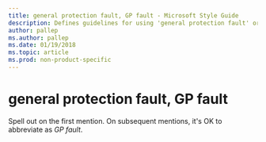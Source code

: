 ```yaml
---
title: general protection fault, GP fault - Microsoft Style Guide
description: Defines guidelines for using 'general protection fault' or 'GP fault' in Microsoft documents. Spell out on the first mention.
author: pallep
ms.author: pallep
ms.date: 01/19/2018
ms.topic: article
ms.prod: non-product-specific
---
```


# general protection fault, GP fault

Spell out on the first mention. On subsequent mentions, it's OK to abbreviate as *GP fault*.

